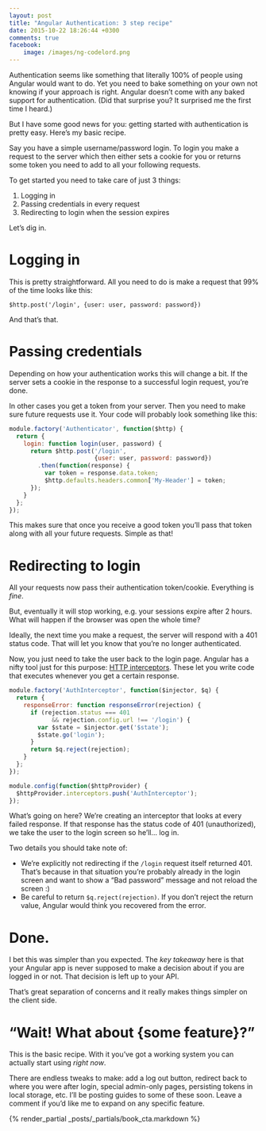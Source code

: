 ```yaml
---
layout: post
title: "Angular Authentication: 3 step recipe"
date: 2015-10-22 18:26:44 +0300
comments: true
facebook:
    image: /images/ng-codelord.png
---
```


Authentication seems like something that literally 100% of people using Angular would want to do. Yet you need to bake something on your own not knowing if your approach is right. Angular doesn’t come with any baked support for authentication. (Did that surprise you? It surprised me the first time I heard.)

But I have some good news for you: getting started with authentication is pretty easy. Here’s my basic recipe.

Say you have a simple username/password login. To login you make a request to the server which then either sets a cookie for you or returns some token you need to add to all your following requests.

To get started you need to take care of just 3 things:

1. Logging in
2. Passing credentials in every request
3. Redirecting to login when the session expires

Let’s dig in.

# Logging in

This is pretty straightforward. All you need to do is make a request that 99% of the time looks like this:

`$http.post('/login', {user: user, password: password})`

And that’s that.

# Passing credentials

Depending on how your authentication works this will change a bit. If the server sets a cookie in the response to a successful login request, you’re done.

In other cases you get a token from your server. Then you need to make sure future requests use it. Your code will probably look something like this:

```javascript
module.factory('Authenticator', function($http) {
  return {
    login: function login(user, password) {
      return $http.post('/login',
                        {user: user, password: password})
        .then(function(response) {
          var token = response.data.token;
          $http.defaults.headers.common['My-Header'] = token;
      });
    }
  };
});
```

This makes sure that once you receive a good token you’ll pass that token along with all your future requests. Simple as that!

# Redirecting to login

All your requests now pass their authentication token/cookie. Everything is *fine*.

But, eventually it will stop working, e.g. your sessions expire after 2 hours. What will happen if the browser was open the whole time?

Ideally, the next time you make a request, the server will respond with a 401 status code. That will let you know that you’re no longer authenticated.

Now, you just need to take the user back to the login page. Angular has a nifty tool just for this purpose: [HTTP interceptors](https://docs.angularjs.org/api/ng/service/$http#interceptors). These let you write code that executes whenever you get a certain response.

```javascript
module.factory('AuthInterceptor', function($injector, $q) {
  return {
    responseError: function responseError(rejection) {
      if (rejection.status === 401
            && rejection.config.url !== '/login') {
        var $state = $injector.get('$state');
        $state.go('login');
      }
      return $q.reject(rejection);
    }
  };
});

module.config(function($httpProvider) {
  $httpProvider.interceptors.push('AuthInterceptor');
});
```

What’s going on here? We’re creating an interceptor that looks at every failed response. If that response has the status code of 401 (unauthorized), we take the user to the login screen so he’ll… log in.

Two details you should take note of:

- We’re explicitly not redirecting if the `/login` request itself returned 401. That’s because in that situation you’re probably already in the login screen and want to show a “Bad password” message and not reload the screen :)
- Be careful to return `$q.reject(rejection)`. If you don’t reject the return value, Angular would think you recovered from the error.

# Done.

I bet this was simpler than you expected. The *key takeaway* here is that your Angular app is never supposed to make a decision about if you are logged in or not. That decision is left up to your API.

That’s great separation of concerns and it really makes things simpler on the client side.

# “Wait! What about {some feature}?”

This is the basic recipe. With it you’ve got a working system you can actually start using *right now*.

There are endless tweaks to make: add a log out button, redirect back to where you were after login, special admin-only pages, persisting tokens in local storage, etc. I’ll be posting guides to some of these soon. Leave a comment if you’d like me to expand on any specific feature.

{% render_partial _posts/_partials/book_cta.markdown %}
